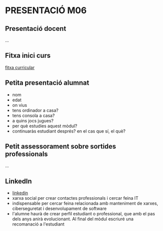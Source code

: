 # PRESENTACIÓ M06

## Presentació docent

...

## Fitxa inici curs

[fitxa curricular](https://moodle.iescarlesvallbona.cat/pluginfile.php/179759/mod_resource/content/3/ED2SMX_FI_2324_001_R1_M06.pdf)

## Petita presentació alumnat

- nom
- edat
- on vius
- tens ordinador a casa?
- tens consola a casa?
- a quins jocs jugues?
- per què estudies aquest mòdul?
- continuaràs estudiant després? en el cas que sí, el què?

## Petit assessorament sobre sortides professionals

...

## LinkedIn

- [linkedin](https://es.linkedin.com/)
- xarxa social per crear contactes professionals i cercar feina IT
- indispensable per cercar feina relacionada amb manteniment de xarxes, ciberseguretat i desenvolupament de software
- l'alumne haurà de crear perfil estudiant o professional, que amb el pas dels anys anirà evolucionant. Al final del mòdul escriuré una recomanació a l'estudiant
